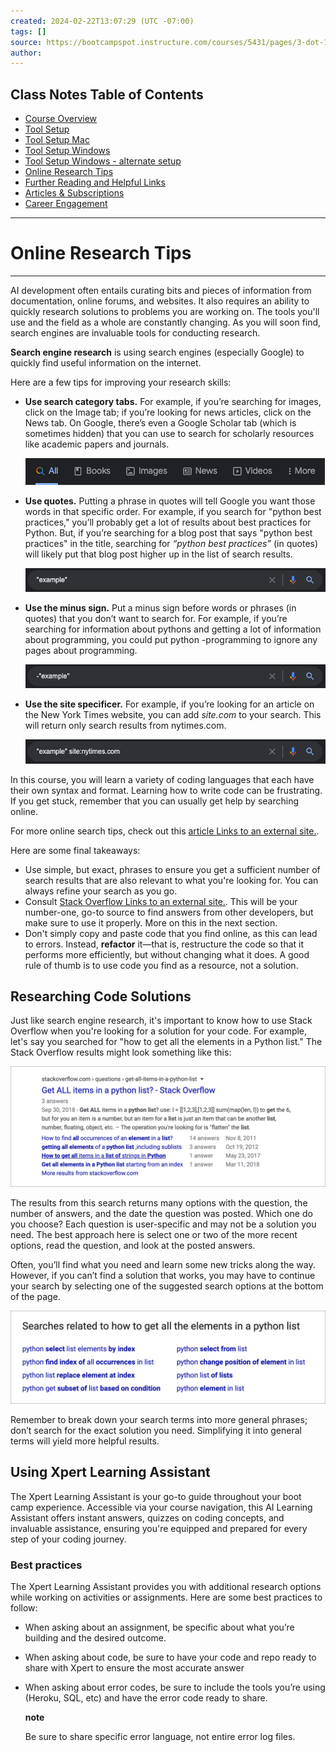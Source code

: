 ```yaml
---
created: 2024-02-22T13:07:29 (UTC -07:00)
tags: []
source: https://bootcampspot.instructure.com/courses/5431/pages/3-dot-1-1-online-research-tips?module_item_id=1123564
author: 
---
```

## Class Notes Table of Contents

-   [Course Overview](README.md)
-   [Tool Setup](1_DU_tool_setup.md)
-   [Tool Setup Mac](1.1_DU_tool_setup_mac.md)
-   [Tool Setup Windows](1.2_DU_tool_setup_windows.md)
-   [Tool Setup Windows - alternate setup](1.2.1_DU_tool_setup_windows_WSL.md)
-   [Online Research Tips](2_Online_Research_Tips.md)
-   [Further Reading and Helpful Links](3_Further_Reading_and_Helpful_Links.md)
-   [Articles & Subscriptions](4_Articles_and_subscriptions.md)
-   [Career Engagement](6_Useful_Python.md)

----------------------------------------------


# Online Research Tips

---
AI development often entails curating bits and pieces of information from documentation, online forums, and websites. It also requires an ability to quickly research solutions to problems you are working on. The tools you'll use and the field as a whole are constantly changing. As you will soon find, search engines are invaluable tools for conducting research.

**Search engine research** is using search engines (especially Google) to quickly find useful information on the internet.

Here are a few tips for improving your research skills:

-   **Use search category tabs.** For example, if you’re searching for images, click on the Image tab; if you’re looking for news articles, click on the News tab. On Google, there’s even a Google Scholar tab (which is sometimes hidden) that you can use to search for scholarly resources like academic papers and journals.
    
    ![A screenshot of the search category tabs](imgs/OnlineResearchTips/Google-search-tabs.jpg)
    
-   **Use quotes.** Putting a phrase in quotes will tell Google you want those words in that specific order. For example, if you search for "python best practices," you’ll probably get a lot of results about best practices for Python. But, if you’re searching for a blog post that says "python best practices" in the title, searching for _“python best practices”_ (in quotes) will likely put that blog post higher up in the list of search results.
    
    ![A screenshot of the quotes used in searching](imgs/OnlineResearchTips/Google-search-quotes.jpg)
    
-   **Use the minus sign.** Put a minus sign before words or phrases (in quotes) that you don’t want to search for. For example, if you’re searching for information about pythons and getting a lot of information about programming, you could put python -programming to ignore any pages about programming.
    
    ![A screenshot of a search using the minus sign](imgs/OnlineResearchTips/Google-search-minus.jpg)
    
-   **Use the site specificer.** For example, if you’re looking for an article on the New York Times website, you can add _site.com_ to your search. This will return only search results from nytimes.com.
    
    ![A screenshot of a search specifying a site](imgs/OnlineResearchTips/Google-site-specifier.jpg)
    

In this course, you will learn a variety of coding languages that each have their own syntax and format. Learning how to write code can be frustrating. If you get stuck, remember that you can usually get help by searching online.

For more online search tips, check out this [article Links to an external site.](http://www.informit.com/articles/article.aspx?p=1315437).

Here are some final takeaways:

-   Use simple, but exact, phrases to ensure you get a sufficient number of search results that are also relevant to what you're looking for. You can always refine your search as you go.
-   Consult [Stack Overflow Links to an external site.](https://stackoverflow.com/). This will be your number-one, go-to source to find answers from other developers, but make sure to use it properly. More on this in the next section.
-   Don't simply copy and paste code that you find online, as this can lead to errors. Instead, **refactor** it—that is, restructure the code so that it performs more efficiently, but without changing what it does. A good rule of thumb is to use code you find as a resource, not a solution.

## Researching Code Solutions

Just like search engine research, it's important to know how to use Stack Overflow when you're looking for a solution for your code. For example, let's say you searched for "how to get all the elements in a Python list." The Stack Overflow results might look something like this:

![A screenshot shows the search results.](imgs/OnlineResearchTips/data-pre-3-1-1-search-result-from-stack-overflow_.jpg)

The results from this search returns many options with the question, the number of answers, and the date the question was posted. Which one do you choose? Each question is user-specific and may not be a solution you need. The best approach here is select one or two of the more recent options, read the question, and look at the posted answers.

Often, you’ll find what you need and learn some new tricks along the way. However, if you can’t find a solution that works, you may have to continue your search by selecting one of the suggested search options at the bottom of the page.

![A screenshot shows the related searches.](imgs/OnlineResearchTips/data-pre-3-1-2-additional-search-options-bottom-of-web-page.jpg)

Remember to break down your search terms into more general phrases; don’t search for the exact solution you need. Simplifying it into general terms will yield more helpful results.

## Using Xpert Learning Assistant

The Xpert Learning Assistant is your go-to guide throughout your boot camp experience. Accessible via your course navigation, this AI Learning Assistant offers instant answers, quizzes on coding concepts, and invaluable assistance, ensuring you're equipped and prepared for every step of your coding journey.

### Best practices

The Xpert Learning Assistant provides you with additional research options while working on activities or assignments. Here are some best practices to follow:

-   When asking about an assignment, be specific about what you’re building and the desired outcome.
    
-   When asking about code, be sure to have your code and repo ready to share with Xpert to ensure the most accurate answer
    
-   When asking about error codes, be sure to include the tools you’re using (Heroku, SQL, etc) and have the error code ready to share.
    
    **note**
    
    Be sure to share specific error language, not entire error log files.
